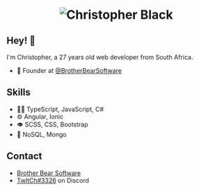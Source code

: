 <h1 align="center">
  <img src="https://raw.githubusercontent.com/upgradedspicy/upgradedspicy/master/name.gif" alt="Christopher Black" />
</h1>

## Hey! 👋
I'm Christopher, a 27 years old web developer from South Africa.

- 🧭 Founder at [@BrotherBearSoftware](https://brotherbear.co.za)

## Skills
- 👨‍💻 TypeScript, JavaScript, C#
- ⚙️ Angular, Ionic
- 👁️ SCSS, CSS, Bootstrap
- 💽 NoSQL, Mongo

## Contact
- [Brother Bear Software](https://brotherbear.co.za)
- [TwItCh#3326](https://discord.gg/user/TwItCh#3326) on Discord
